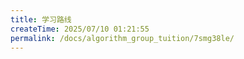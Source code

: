 ```yaml
---
title: 学习路线
createTime: 2025/07/10 01:21:55
permalink: /docs/algorithm_group_tuition/7smg38le/
---
```

<!--
 *  _   _  _______   _______   _____  
 * | \ | ||  ___\ \ / /_   _| |  ___| 
 * |  \| || |__  \ V /  | |   | |__   
 * | . ` ||  __| /   \  | |   |  __|  
 * | |\  || |___/ /^\ \ | |   | |___  
 * \_| \_/\____/\/   \/ \_/   \____/  
 * 
 * @Author: ziyu (Chen Zhaoyu)
 * @Date: 2025-07-10 01:21:55
 * @LastEditors: ziyu (Chen Zhaoyu)
 * @LastEditTime: 2025-07-10 01:22:30
 * @Description: 
 * Copyright (c) 2025 by XAUT NEXT-E/ziyu, All Rights Reserved. 
-->
